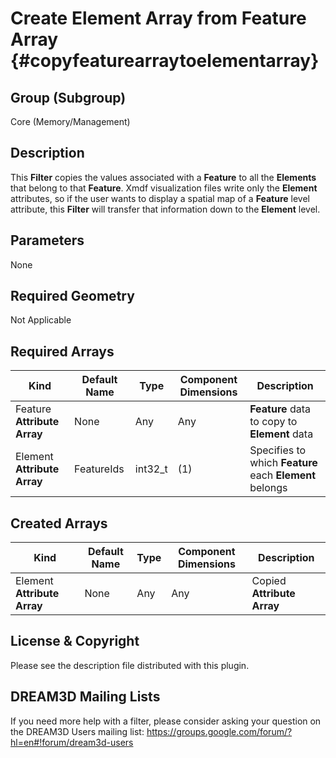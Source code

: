 Create Element Array from Feature Array {#copyfeaturearraytoelementarray}
=============

## Group (Subgroup) ##

Core (Memory/Management)

## Description ##
This **Filter** copies the values associated with a **Feature** to all the **Elements** that belong to that **Feature**.  Xmdf visualization files write only the **Element** attributes, so if the user wants to display a spatial map of a **Feature** level attribute, this **Filter** will transfer that information down to the **Element** level.

## Parameters ##
None

## Required Geometry ##
Not Applicable

## Required Arrays ##
| Kind | Default Name | Type | Component Dimensions | Description |
|------|--------------|-------------|---------|-----|
| Feature **Attribute Array**  | None | Any | Any | **Feature** data to copy to **Element** data  |
| Element **Attribute Array** | FeatureIds  | int32_t | (1) | Specifies to which **Feature** each **Element** belongs  |


## Created Arrays ##
| Kind | Default Name | Type | Component Dimensions | Description |
|------|--------------|-------------|---------|-----|
| Element **Attribute Array** | None | Any | Any | Copied **Attribute Array**  |


## License & Copyright ##

Please see the description file distributed with this plugin.

## DREAM3D Mailing Lists ##

If you need more help with a filter, please consider asking your question on the DREAM3D Users mailing list:
https://groups.google.com/forum/?hl=en#!forum/dream3d-users


